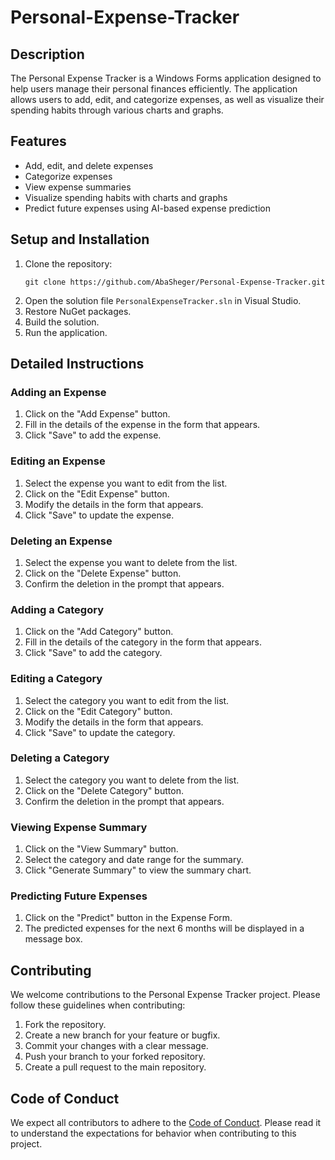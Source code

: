 # Personal-Expense-Tracker

## Description

The Personal Expense Tracker is a Windows Forms application designed to help users manage their personal finances efficiently. The application allows users to add, edit, and categorize expenses, as well as visualize their spending habits through various charts and graphs.

## Features

- Add, edit, and delete expenses
- Categorize expenses
- View expense summaries
- Visualize spending habits with charts and graphs
- Predict future expenses using AI-based expense prediction

## Setup and Installation

1. Clone the repository:
   ```
   git clone https://github.com/AbaSheger/Personal-Expense-Tracker.git
   ```
2. Open the solution file `PersonalExpenseTracker.sln` in Visual Studio.
3. Restore NuGet packages.
4. Build the solution.
5. Run the application.

## Detailed Instructions

### Adding an Expense

1. Click on the "Add Expense" button.
2. Fill in the details of the expense in the form that appears.
3. Click "Save" to add the expense.

### Editing an Expense

1. Select the expense you want to edit from the list.
2. Click on the "Edit Expense" button.
3. Modify the details in the form that appears.
4. Click "Save" to update the expense.

### Deleting an Expense

1. Select the expense you want to delete from the list.
2. Click on the "Delete Expense" button.
3. Confirm the deletion in the prompt that appears.

### Adding a Category

1. Click on the "Add Category" button.
2. Fill in the details of the category in the form that appears.
3. Click "Save" to add the category.

### Editing a Category

1. Select the category you want to edit from the list.
2. Click on the "Edit Category" button.
3. Modify the details in the form that appears.
4. Click "Save" to update the category.

### Deleting a Category

1. Select the category you want to delete from the list.
2. Click on the "Delete Category" button.
3. Confirm the deletion in the prompt that appears.

### Viewing Expense Summary

1. Click on the "View Summary" button.
2. Select the category and date range for the summary.
3. Click "Generate Summary" to view the summary chart.

### Predicting Future Expenses

1. Click on the "Predict" button in the Expense Form.
2. The predicted expenses for the next 6 months will be displayed in a message box.

## Contributing

We welcome contributions to the Personal Expense Tracker project. Please follow these guidelines when contributing:

1. Fork the repository.
2. Create a new branch for your feature or bugfix.
3. Commit your changes with a clear message.
4. Push your branch to your forked repository.
5. Create a pull request to the main repository.

## Code of Conduct

We expect all contributors to adhere to the [Code of Conduct](CODE_OF_CONDUCT.md). Please read it to understand the expectations for behavior when contributing to this project.
